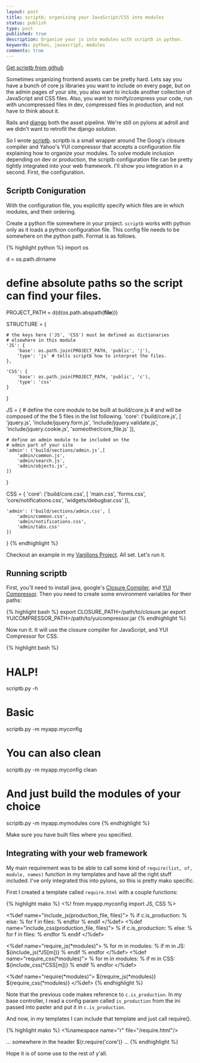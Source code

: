 ```yaml
---
layout: post
title: scriptb; organizing your JavaScript/CSS into modules
status: publish
type: post
published: true
description: Organize your js into modules with scriptb in python.
keywords: python, javascript, modules
comments: true
---
```


[Get scriptb from github](https://github.com/benogle/scriptb)

Sometimes organizing frontend assets can be pretty hard. Lets say you have a bunch of
core js libraries you want to include on every page, but on the admin pages of your site, you
also want to include another collection of JavaScript and CSS files. Also, you want to
minify/compress your code, run with uncompressed files in dev, compressed files in production,
and not have to think about it.

Rails and [django](http://django-pipeline.readthedocs.org/en/latest/index.html) both the asset
pipeline. We're still on pylons at adroll and we didn't want to retrofit the django solution.

So I wrote [scriptb](https://github.com/benogle/scriptb).
scriptb is a small wrapper around The Goog's closure compiler and Yahoo's YUI compressor that
accepts a configuration file explaining how to organize your modules. To solve module inclusion
depending on dev or production, the scriptb configuration file can be pretty tightly integrated
into your web framework. I'll show you integration in a second. First, the configuration.

## Scriptb Coniguration

With the configuration file, you explicitly specify which files are in which modules, and their
ordering.

Create a python file somewhere in your project. `scriptb` works with python only as it loads a
python configuration file. This config file needs to be somewhere on the python path. Format is
as follows.

{% highlight python %}
import os

d = os.path.dirname

# define absolute paths so the script can find your files.
PROJECT_PATH = d(d(os.path.abspath(__file__)))

STRUCTURE = {

    # the keys here ('JS', 'CSS') must be defined as dictionaries
    # elsewhere in this module
    'JS': {
        'base': os.path.join(PROJECT_PATH, 'public', 'j'),
        'type': 'js' # tells scriptb how to interpret the files.
    },

    'CSS': {
        'base': os.path.join(PROJECT_PATH, 'public', 'c'),
        'type': 'css'
    }
}

JS = {
    # define the core module to be built at build/core.js
    # and will be composed of the the 5 files in the list following.
    'core': ('build/core.js', [
        'jquery.js',
        'include/jquery.form.js',
        'include/jquery.validate.js',
        'include/jquery.cookie.js',
        'someother/core_file.js'
    ]),

    # define an admin module to be included on the
    # admin part of your site
    'admin': ('build/sections/admin.js',[
        'admin/common.js',
        'admin/search.js',
        'admin/objects.js',
    ])
}

CSS = {
    'core': ('build/core.css', [
        'main.css',
        'forms.css',
        'core/notifications.css',
        'widgets/debugbar.css'
    ]),

    'admin': ('build/sections/admin.css', [
        'admin/common.css',
        'admin/notifications.css',
        'admin/tabs.css'
    ])
}
{% endhighlight %}


Checkout an example in my [Vanillons Project](https://github.com/benogle/vanillons/blob/master/vanillons/config/frontend_modules.py).
All set. Let's run it.

## Running scriptb

First, you'll need to install java, google's 
[Closure Compiler](http://code.google.com/closure/compiler/), and
[YUI Compressor](http://yuilibrary.com/downloads/#yuicompressor).
Then you need to create some environment variables for their paths:

{% highlight bash %}
export CLOSURE_PATH=/path/to/closure.jar
export YUICOMPRESSOR_PATH=/path/to/yuicompressor.jar
{% endhighlight %}

Now run it. It will use the closure compiler for JavaScript, and YUI Compressor for CSS.

{% highlight bash %}
# HALP!
scriptb.py -h

# Basic
scriptb.py -m myapp.myconfig

# You can also clean
scriptb.py -m myapp.myconfig clean

# And just build the modules of your choice
scriptb.py -m myapp.mymodules core
{% endhighlight %}

Make sure you have built files where you specified.

## Integrating with your web framework

My main requirement was to be able to call some kind of `require(list, of, module, names)`
function in my templates and have all the right stuff included. I've only integrated this into
pylons, so this is pretty mako specific.

First I created a template called `require.html` with a couple functions:

{% highlight mako %}
<%!
from myapp.myconfig import JS, CSS
%>

<%def name="include_js(production_file, files)">
    % if c.is_production:
        <script type="text/javascript" src="${h.static_url('j', production_file)}" ></script>
    % else:
        % for f in files:
            <script type="text/javascript" src="${h.static_url('j', f)}" ></script>
        % endfor
    % endif
</%def>
<%def name="include_css(production_file, files)">
    % if c.is_production:
        <link type="text/css" rel="stylesheet" href="${h.static_url('c', production_file)}" />
    % else:
        % for f in files:
            <link type="text/css" rel="stylesheet" href="${h.static_url('c', f)}" />
        % endfor
    % endif
</%def>

<%def name="require_js(*modules)">
    % for m in modules:
        % if m in JS:
            ${include_js(*JS[m])}
        % endif
    % endfor
</%def>
<%def name="require_css(*modules)">
    % for m in modules:
        % if m in CSS:
            ${include_css(*CSS[m])}
        % endif
    % endfor
</%def>

<%def name="require(*modules)">
    ${require_js(*modules)}
    ${require_css(*modules)}
</%def>
{% endhighlight %}

Note that the previous code makes reference to `c.is_production`. In my base controller, I read
a config param called `is_production` from the ini passed into paster and put it in
`c.is_production`.

And now, in my templates I can include that template and just call require().

{% highlight mako %}
<%namespace name="r" file="/require.html"/>

... somewhere in the header
${r.require('core')}
...
{% endhighlight %}

Hope it is of some use to the rest of y'all.
